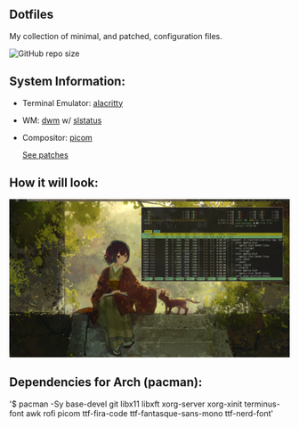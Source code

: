 ## Dotfiles 

My collection of minimal, and patched, configuration files.

![GitHub repo size](https://img.shields.io/github/repo-size/fleshguard/dotfiles?style=for-the-badge&label=Size%3A&labelColor=%23020202&color=%23b2b2b2)
## System Information:
* Terminal Emulator: [alacritty]([https://st.suckless.org/](https://alacritty.org/))
* WM: [dwm](https://dwm.suckless.org/) w/ [slstatus](https://tools.suckless.org/slstatus/)
* Compositor: [picom](https://github.com/yshui/picom)
  
  [See patches](/Github/patches.md)
## How it will look:
![Screenshot](/Github/screenshot.png)
## Dependencies for Arch (pacman):
'$ pacman -Sy base-devel git libx11 libxft xorg-server xorg-xinit terminus-font awk rofi picom ttf-fira-code ttf-fantasque-sans-mono ttf-nerd-font'


